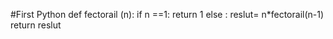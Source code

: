 #First Python
def fectorail (n):
  if n ==1:
    return 1
  else :
      reslut= n*fectorail(n-1)
      return reslut
